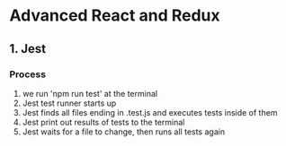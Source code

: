 # Advanced React and Redux

## 1. Jest

### Process

1. we run 'npm run test' at the terminal
1. Jest test runner starts up
1. Jest finds all files ending in .test.js and
   executes tests inside of them
1. Jest print out results of tests to the terminal
1. Jest waits for a file to change, then runs all tests again
